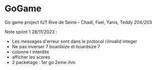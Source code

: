 # GoGame
Go game project IUT Rive de Seine - Chadi, Fael, Yanis, Teddy 204/203

Note sprint 1 28/11/2023 :
- Les messages d'erreur sont dans le protocol //invalid integer
- Ne pas inverser 7 boardsize et boardsize 7
- colonne I interdite
- afficher les scores
- 2 packetage : 1er go 2eme ihm
